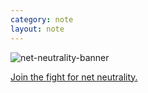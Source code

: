 ```yaml
---
category: note
layout: note
---
```


![net-neutrality-banner](../images/bits/2017/net-neutrality-banner.jpg)

<p><a href="https://www.battleforthenet.com/" target="blank" rel="noopener noreferrer">Join the fight for net neutrality.</a></p>
